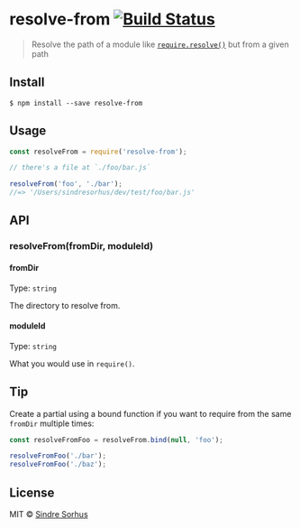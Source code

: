 # resolve-from [![Build Status](https://travis-ci.org/sindresorhus/resolve-from.svg?branch=master)](https://travis-ci.org/sindresorhus/resolve-from)

> Resolve the path of a module like [`require.resolve()`](http://nodejs.org/api/globals.html#globals_require_resolve) but from a given path


## Install

```
$ npm install --save resolve-from
```


## Usage

```js
const resolveFrom = require('resolve-from');

// there's a file at `./foo/bar.js`

resolveFrom('foo', './bar');
//=> '/Users/sindresorhus/dev/test/foo/bar.js'
```


## API

### resolveFrom(fromDir, moduleId)

#### fromDir

Type: `string`

The directory to resolve from.

#### moduleId

Type: `string`

What you would use in `require()`.


## Tip

Create a partial using a bound function if you want to require from the same `fromDir` multiple times:

```js
const resolveFromFoo = resolveFrom.bind(null, 'foo');

resolveFromFoo('./bar');
resolveFromFoo('./baz');
```


## License

MIT © [Sindre Sorhus](http://sindresorhus.com)

